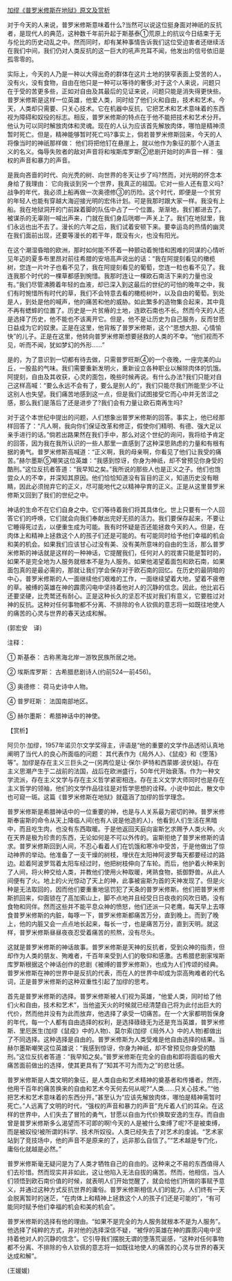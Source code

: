 [加缪《普罗米修斯在地狱》原文及赏析](https://www.vrrw.net/wx/12346.html)

对于今天的人来说，普罗米修斯意味着什么?当然可以说这位挺身面对神祇的反抗者，是现代人的典范，这种数千年前升起于斯基泰①荒原上的抗议今日结束于无与伦比的历史动乱之中。然而同时，却有某种事情告诉我们这位受迫害者还继续活在我们中间，我们仍对人类反抗的这一巨大的吼声充耳不闻，他发出的信号依旧是孤零零的。

实际上，今天的人乃是一种以大得出奇的群体在这片土地的狭窄表面上受苦的人，没有火，没有食物，自由在他只是一种可以等待的奢侈;对于这个人来说，问题只在于受的苦更多些，正如对自由及其最后的见证来说，问题只能是消失得更快些。普罗米修斯是这样一位英雄，他爱人类，同时给了他们火和自由，技术和艺术。今天，人类却只需要、只关心技术。它在机器中反抗，它把艺术和艺术意味着的东西视为障碍和奴役的标志。相反，普罗米修斯的特点在于他不能把技术和艺术分开。他认为可以同时解放肉体和灵魂。现在的人认为应该首先解放肉体，哪怕是精神须暂时死亡。但是，精神能够暂时死亡吗?事实上，倘若普罗米修斯回来，今天的人将像当时的神祇那样做： 他们将把他钉在悬崖上，就以他作为象征的那个人道主义的名义。侮辱失败者的敌对声音将和埃斯库罗斯②悲剧开始时的声音一样： 强权的声音和暴力的声音。

是我向吝啬的时代、向光秃的树、向世界的冬天让步了吗?然而，对光明的怀念本身给了我理由： 它向我谈到另一个世界，我真正的祖国。它对一些人还有意义吗?战争的年代，我必须上船再做一次奥德修③的历险。这个时代，即便是一个贫穷的年轻人也能有穿越大海迎接光明的宏伟计划。可是我那时跟大家一样。我没有上船。我在地狱洞开的门前跺着脚的队伍中占了一个位置。渐渐地，我们都进去了。被谋杀的无辜刚一喊出声来，门就在我们身后咣啷一声关上了。我们在地狱里，我们永远也出不去了。漫长的六年之后，我们试着安顿下来。要幸运岛的热情的幽灵在我们面前出现，还要等漫长的若干年，既没有火，也没有阳光。



在这个潮湿昏暗的欧洲，那时如何能不怀着一种颤动着惋惜和困难的同谋的心情听见年迈的夏多布里昂对前往希腊的安培高声说出的话：“我在阿提刻看见的橄榄树，您连一片叶子也看不见了，我在阿提刻看见的葡萄，您连一粒也看不见了。我连我那个时代的一棵草都感到惋惜。我那时连让一棵欧石南活下来的力量也没有。”我们尽管沸腾着年轻的血液，却已深入到这最后的世纪的可怕的晚年之中，我们有时惋惜所有时代的草，我们不会特意去看的橄榄树叶，以及自由的葡萄。到处是人，到处是他的喊声，他的痛苦和他的威胁。如此繁多的造物集合起来，其中竟不再有蟋蟀的位置了。历史是一片贫瘠的土地，连欧石南也不长。然而今天的人还是选择了历史，他不能也不该离开它。但是，他不是让历史为自己服务，反而甘愿日益成为它的奴隶。正是在这里，他背叛了普罗米修斯，这个“思想大胆、心情愉快”的儿子。正是在这里，他转向普罗米修斯想要拯救的人类的不幸。“他们视而不见，听而不闻，犹如梦幻的外形……”

是的，为了意识到一切都有待去做，只需普罗旺斯④的一个夜晚，一座完美的山丘，一股盐的气味。我们需要重新发明火，重新设立各种职业以解除肉体的饥饿。阿提刻，自由及其收获，心灵的面包，晚些时候再说。有什么办法?我们只能对自己这样高喊：“要么永远不会有了，要么是别人的”，我们只能尽我们所能至少不让这别人也失望。我们痛苦地感到这一点，但是我们试图接受它而心中并无苦涩之感，那么我们是落后了还是进步了?我们会有力量让欧石南再生吗?

对于这个本世纪中提出的问题，人们想象出普罗米修斯的回答。事实上，他已经那样回答了：“凡人啊，我向你们保证改革和修正，假使你们精明、有德、强大足以亲手进行的话。”倘若出路果然在我们手中，那么对这个世纪的询问，我将给予肯定的回答，因为我在我所认识的一些人那里一直感到了这种深思熟虑的力量和有根有据的勇气。普罗米修斯高喊道：“正义啊，我的母亲啊，你看见了他们让我受的痛苦。”赫尔墨斯⑤嘲笑这位英雄：“我感到惊讶，你身为神祇，却不曾预见你身受的酷刑。”这位反抗者答道：“我早知之矣。”我所说的那些人也是正义之子。他们也饱尝众人的不幸，并深知其原因。他们恰恰知道没有盲目的正义，知道历史没有眼睛，因此必须抛弃它的正义，尽可能地代之以精神孕育的正义。正是从这里普罗米修斯又回到了我们的世纪之中。

神话的生命不在它们自身之中。它们等待着我们将其具体化。世上只要有一个人回答它们的呼唤，它们就会向我们奉献出完好无损的活力。我们要保存起来，不要让它睡得死过去，以便重生成为可能。我有时怀疑是否还能拯救今天的人。但是，在肉体上和精神上拯救这个人的孩子们还是可能的。有可能同时给予他们幸福的机会和美的机会。如果我们应该甘心过没有美、没有美所意味的自由的生活，那么普罗米修斯的神话就是这样的一种神话，它提醒我们，任何对人的戕害只能是暂时的，如果不是完全地为人服务就根本不是为人服务。如果他渴望着面包和欧石南，如果面包真的是最必需的，那就让我们学会保存对于欧石南的回忆。在历史的最阴暗的中心，普罗米修斯的人一面继续他们艰难的工作，一面继续望着大地，望着不疲倦的草。被缚的英雄在神的霹雳闪电中坚持着他对人的沉静的信念。因此，他比岩石还要坚硬，比秃鹫还有耐心。正是这种长久的坚忍不拔对我们有意义，它要胜过对神的反抗。这种对任何事物都不分离、不排除的令人钦佩的意志将一如既往地使人的痛苦的心灵与世界的春天达成和解。

(郭宏安　译)

注释：

① 斯基泰： 古称黑海北岸一游牧民族所居之地。

② 埃斯库罗斯： 古希腊悲剧诗人(约前524—前456)。

③ 奥德修： 荷马史诗中人物。

④ 普罗旺斯： 法国南部地区。

⑤ 赫尔墨斯： 希腊神话中的神使。

【赏析】

阿贝尔·加缪，1957年诺贝尔文学奖得主，评语是“他的重要的文学作品透彻认真地阐明了当代人的良心所面临的问题： 其代表作为《局外人》、《鼠疫》和《堕落》等”。加缪是存在主义三巨头之一(另两位是让·保尔·萨特和西蒙娜·波伏娃)。存在主义思潮产生于二战前的法国，战后在欧洲盛行，50年代开始衰落。作为一种文学流派，存在主义文学与存在主义哲学紧密相连。存在主义文学大师同时也是存在主义哲学的领袖，他们的文学作品往往是对哲学思想的诠释。小说中如此，散文中也可窥一斑。这篇《普罗米修斯在地狱》就蕴涵了加缪的哲学理念。

普罗米修斯是希腊神话中的一位重要的神，也是与人关系最为密切的神。普罗米修斯奉宙斯的命令从天上降临人间(也有人说是他造的人)，他看到人们生活在黑暗中，而且吃生肉，也没有东西取暖。于是他返回天庭向宙斯乞求赐予人类火种。火在天界是极为珍贵的东西，无论如何是不可以外传的。宙斯拒绝了普罗米修斯的请求。普罗米修斯回到人间，不忍心看着人们在饥饿和寒冷中受苦，于是他做出了惊动神界的举动。他准备了一支干燥的树枝，埋伏在太阳神阿波罗每天都要经过的路边。趁着阿波罗驾着太阳车经过时，他把树枝伸向了车轮。而后，他护着火种来到了人间，将火种交给人类，并教他们使用火种取暖，烤熟食物，抵御野兽。从此人间便有了火。地上的火光惊动了天上的神，此事被宙斯为首的天神发现了。但是火种是无法取回的，因而他们要重重地惩罚犯了天条的普罗米修斯。他们把普罗米修斯抓回来，仰面锁在了高加索山上，脚不点地并且经受日日夜夜的风吹日晒，没有食物和同伴。然而这些并不能平息众神的愤怒，他们还派一只老鹰，每天早上去啄食普罗米修斯的内脏，每啄一下，普罗米修斯都痛苦万分，直到晚上。而到了晚上，他的内脏又会一点点地长起来，每长一寸，也是痛苦万分，直到天明。就这样，普罗米修斯昼昼夜夜忍受着痛苦的煎熬，没有尽头。

这就是普罗米修斯的神话故事。普罗米修斯是天神的反抗者，受到众神的指责，但却作为人类的朋友、殉难者，千百年来受到人们的敬仰和感激。古希腊悲剧家埃斯库罗斯根据这个神话创作的悲剧《被缚的普罗米修斯》，也成为人们传颂的经典。普罗米修斯在神的世界中是反抗的代表，而在人的世界中却成为崇高殉难者的代名词，正是普罗米修斯的这种双重性引起了加缪的思考。

首先是普罗米修斯的选择。普罗米修斯被人们视为英雄，“他爱人类，同时给了他们火和自由，技术和艺术”，当他盗天火的时候就已经清楚自己将为此付出巨大的代价，然而他并没有为此而放弃，他选择了承受一切痛苦。在一个大家都明哲保身的年代，每一个人都有自由选择的权利，是选择碌碌无为还是充当英雄，普罗米修斯、里厄医生(加缪《鼠疫》中的人物)、莫尔索(加缪《局外人》中的人物)都做出了不同选择。这种选择是自由的。普罗米修斯为人类受难是他自由选择的结果。当赫尔墨斯嘲笑这位英雄说：“我感到惊讶，你身为神祇，却不曾预见你身受的酷刑。”这位反抗者答道：“我早知之矣。”普罗米修斯在完全的自由和即将面临的极大痛苦面前做出的选择，使其更具有了“知其不可为而为之”的悲壮感。

普罗米修斯是人类文明的象征，是人类自由和艺术精神的奠基者和传播者。然而，他用千百年的痛苦换来的自由和艺术今天何去何从呢?“人类……只关心技术。”“他把艺术和艺术意味着的东西分开。”甚至认为“应该先解放肉体，哪怕是精神需暂时死亡。”人远离了文明的时代，“强权的声音和暴力的声音”充斥着人们的耳朵。在这样的世界中，人们失去了冒险的勇气，甘愿以自由为代价换取安逸的生存。而自由曾是普罗米修斯多么渴望而不可即的啊!今天的人是被什么束缚了呢?不是被束缚，而是被奴役!被所谓的科学、技术所奴役。人类已经失去了对艺术的虔诚。“艺术家站到了竞技场中，他的声音不是原来的了，远非那么自信了。”“艺术越是专门化，庸俗化就越是必然。”

普罗米修斯毫无疑问是为了人类才牺牲自己的自由的。这种来之不易的东西值得人们去珍惜。然而现实并非如此，这让他陷入无法自拔的痛苦。然而，他相信，当人们领悟到欧石南价值的时候，就表明人们开始觉醒了，就会给他们所做的事赋予意义，并通过这种方式反抗世界的庸俗。普罗米修斯相信人们的能力。人们终有一天会脱离暂时的迷茫，“在肉体上和精神上拯救这个人的孩子们还是可能的”，“有可能同时赋予他们幸福的机会和美的机会”。

普罗米修斯的选择有他的理由。“如果不是完全的为人服务就根本不是为人服务”。他选择了纯粹的方式，并对他的选择深信不疑，“被俘的英雄在神的霹雳闪电中坚持着他对人的沉静的信念”。它引导我们摆脱无谓的堕落荒诞感，“这种对任何事物都不分离、不排除的令人钦佩的意志将一如既往地使人的痛苦的心灵与世界的春天达成和解”。

(王媛媛)


